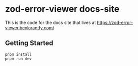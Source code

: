 # zod-error-viewer docs-site

This is the code for the docs site that lives at https://zod-error-viewer.benlorantfy.com/

## Getting Started

```
pnpm install
pnpm run dev
```
